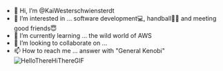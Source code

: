 - 👋 Hi, I’m @KaiWesterschwiensterdt
- 👀 I’m interested in ... software development💻, handball🤾‍♂️ and meeting good friends😇
- 🌱 I’m currently learning ... the wild world of AWS
- 💞️ I’m looking to collaborate on ...
- 📫 How to reach me ... answer with "General Kenobi" ![HelloThereHiThereGIF](https://github.com/KaiWesterschwiensterdt/KaiWesterschwiensterdt/assets/61865463/22ec9a79-de9a-4bd7-a2da-44de8a97df1e)



<!---
KaiWesterschwiensterdt/KaiWesterschwiensterdt is a ✨ special ✨ repository because its `README.md` (this file) appears on your GitHub profile.
You can click the Preview link to take a look at your changes.
--->
